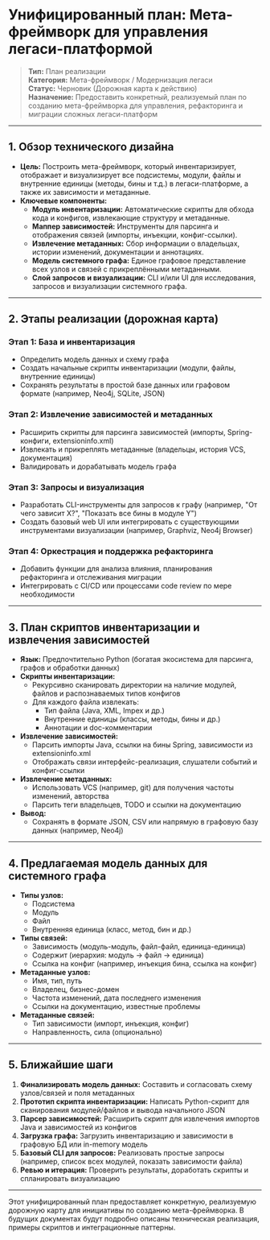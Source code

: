 # Унифицированный план: Мета-фреймворк для управления легаси-платформой

> **Тип:** План реализации  
> **Категория:** Мета-фреймворк / Модернизация легаси  
> **Статус:** Черновик (Дорожная карта к действию)  
> **Назначение:** Предоставить конкретный, реализуемый план по созданию мета-фреймворка для управления, рефакторинга и миграции сложных легаси-платформ

---

## 1. Обзор технического дизайна

- **Цель:** Построить мета-фреймворк, который инвентаризирует, отображает и визуализирует все подсистемы, модули, файлы и внутренние единицы (методы, бины и т.д.) в легаси-платформе, а также их зависимости и метаданные.
- **Ключевые компоненты:**
  - **Модуль инвентаризации:** Автоматические скрипты для обхода кода и конфигов, извлекающие структуру и метаданные.
  - **Маппер зависимостей:** Инструменты для парсинга и отображения связей (импорты, инъекции, конфиг-ссылки).
  - **Извлечение метаданных:** Сбор информации о владельцах, истории изменений, документации и аннотациях.
  - **Модель системного графа:** Единое графовое представление всех узлов и связей с прикреплёнными метаданными.
  - **Слой запросов и визуализации:** CLI и/или UI для исследования, запросов и визуализации системного графа.

---

## 2. Этапы реализации (дорожная карта)

### **Этап 1: База и инвентаризация**
- Определить модель данных и схему графа
- Создать начальные скрипты инвентаризации (модули, файлы, внутренние единицы)
- Сохранять результаты в простой базе данных или графовом формате (например, Neo4j, SQLite, JSON)

### **Этап 2: Извлечение зависимостей и метаданных**
- Расширить скрипты для парсинга зависимостей (импорты, Spring-конфиги, extensioninfo.xml)
- Извлекать и прикреплять метаданные (владельцы, история VCS, документация)
- Валидировать и дорабатывать модель графа

### **Этап 3: Запросы и визуализация**
- Разработать CLI-инструменты для запросов к графу (например, "От чего зависит X?", "Показать все бины в модуле Y")
- Создать базовый web UI или интегрировать с существующими инструментами визуализации (например, Graphviz, Neo4j Browser)

### **Этап 4: Оркестрация и поддержка рефакторинга**
- Добавить функции для анализа влияния, планирования рефакторинга и отслеживания миграции
- Интегрировать с CI/CD или процессами code review по мере необходимости

---

## 3. План скриптов инвентаризации и извлечения зависимостей

- **Язык:** Предпочтительно Python (богатая экосистема для парсинга, графов и обработки данных)
- **Скрипты инвентаризации:**
  - Рекурсивно сканировать директории на наличие модулей, файлов и распознаваемых типов конфигов
  - Для каждого файла извлекать:
    - Тип файла (Java, XML, Impex и др.)
    - Внутренние единицы (классы, методы, бины и др.)
    - Аннотации и doc-комментарии
- **Извлечение зависимостей:**
  - Парсить импорты Java, ссылки на бины Spring, зависимости из extensioninfo.xml
  - Отображать связи интерфейс-реализация, слушатели событий и конфиг-ссылки
- **Извлечение метаданных:**
  - Использовать VCS (например, git) для получения частоты изменений, авторства
  - Парсить теги владельцев, TODO и ссылки на документацию
- **Вывод:**
  - Сохранять в формате JSON, CSV или напрямую в графовую базу данных (например, Neo4j)

---

## 4. Предлагаемая модель данных для системного графа

- **Типы узлов:**
  - Подсистема
  - Модуль
  - Файл
  - Внутренняя единица (класс, метод, бин и др.)
- **Типы связей:**
  - Зависимость (модуль-модуль, файл-файл, единица-единица)
  - Содержит (иерархия: модуль → файл → единица)
  - Ссылка на конфиг (например, инъекция бина, ссылка на конфиг)
- **Метаданные узлов:**
  - Имя, тип, путь
  - Владелец, бизнес-домен
  - Частота изменений, дата последнего изменения
  - Ссылки на документацию, известные проблемы
- **Метаданные связей:**
  - Тип зависимости (импорт, инъекция, конфиг)
  - Направленность, сила (опционально)

---

## 5. Ближайшие шаги

1. **Финализировать модель данных:** Составить и согласовать схему узлов/связей и поля метаданных
2. **Прототип скрипта инвентаризации:** Написать Python-скрипт для сканирования модулей/файлов и вывода начального JSON
3. **Парсер зависимостей:** Расширить скрипт для извлечения импортов Java и зависимостей из конфигов
4. **Загрузка графа:** Загрузить инвентаризацию и зависимости в графовую БД или in-memory модель
5. **Базовый CLI для запросов:** Реализовать простые запросы (например, список всех модулей, показать зависимости файла)
6. **Ревью и итерация:** Проверить результаты, доработать скрипты и спланировать визуализацию

---

Этот унифицированный план предоставляет конкретную, реализуемую дорожную карту для инициативы по созданию мета-фреймворка. В будущих документах будут подробно описаны техническая реализация, примеры скриптов и интеграционные паттерны. 